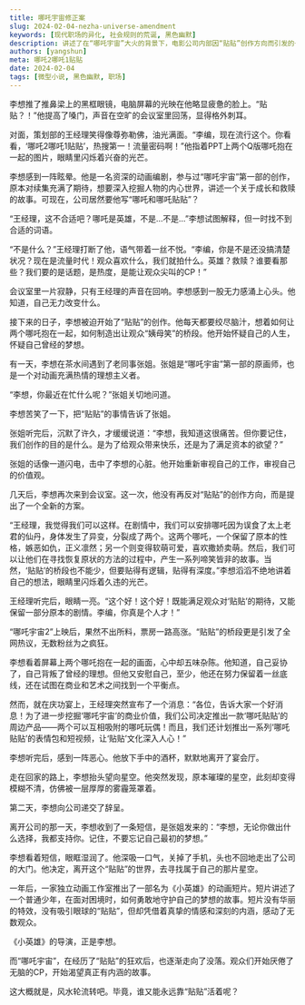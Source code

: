 ```yaml
---
title: 哪吒宇宙修正案
slug: 2024-02-04-nezha-universe-amendment
keywords: [现代职场的异化, 社会规则的荒诞, 黑色幽默]
description: 讲述了在“哪吒宇宙”大火的背景下，电影公司内部因“贴贴”创作方向而引发的一系列荒诞故事，揭示了现代职场中对流量的盲目追逐和创作的异化。
authors: [yangshun]
meta: 哪吒2哪吒1贴贴
date: 2024-02-04
tags: [微型小说, 黑色幽默, 职场]
---
```

李想推了推鼻梁上的黑框眼镜，电脑屏幕的光映在他略显疲惫的脸上。“贴贴？！”他提高了嗓门，声音在空旷的会议室里回荡，显得格外刺耳。

对面，策划部的王经理笑得像尊弥勒佛，油光满面。“李编，现在流行这个。你看看，‘哪吒2哪吒1贴贴’，热搜第一！流量密码啊！”他指着PPT上两个Q版哪吒抱在一起的图片，眼睛里闪烁着兴奋的光芒。
<!-- truncate -->

李想感到一阵眩晕。他是一名资深的动画编剧，参与过“哪吒宇宙”第一部的创作，原本对续集充满了期待，想要深入挖掘人物的内心世界，讲述一个关于成长和救赎的故事。可现在，公司居然要他写“哪吒和哪吒贴贴”？

“王经理，这不合适吧？哪吒是英雄，不是…不是…”李想试图解释，但一时找不到合适的词语。

“不是什么？”王经理打断了他，语气带着一丝不悦。“李编，你是不是还没搞清楚状况？现在是流量时代！观众喜欢什么，我们就拍什么。英雄？救赎？谁要看那些？我们要的是话题，是热度，是能让观众尖叫的CP！”

会议室里一片寂静，只有王经理的声音在回响。李想感到一股无力感涌上心头。他知道，自己无力改变什么。

接下来的日子，李想被迫开始了“贴贴”的创作。他每天都要绞尽脑汁，想着如何让两个哪吒抱在一起，如何制造出让观众“姨母笑”的桥段。他开始怀疑自己的人生，怀疑自己曾经的梦想。

有一天，李想在茶水间遇到了老同事张姐。张姐是“哪吒宇宙”第一部的原画师，也是一个对动画充满热情的理想主义者。

“李想，你最近在忙什么呢？”张姐关切地问道。

李想苦笑了一下，把“贴贴”的事情告诉了张姐。

张姐听完后，沉默了许久，才缓缓说道：“李想，我知道这很痛苦。但你要记住，我们创作的目的是什么。是为了给观众带来快乐，还是为了满足资本的欲望？”

张姐的话像一道闪电，击中了李想的心脏。他开始重新审视自己的工作，审视自己的价值观。

几天后，李想再次来到会议室。这一次，他没有再反对“贴贴”的创作方向，而是提出了一个全新的方案。

“王经理，我觉得我们可以这样。在剧情中，我们可以安排哪吒因为误食了太上老君的仙丹，身体发生了异变，分裂成了两个。这两个哪吒，一个保留了原本的性格，嫉恶如仇，正义凛然；另一个则变得软萌可爱，喜欢撒娇卖萌。然后，我们可以让他们在寻找恢复原状的方法的过程中，产生一系列啼笑皆非的故事。当然，‘贴贴’的桥段也不能少，但要贴得有逻辑，贴得有深度。”李想滔滔不绝地讲着自己的想法，眼睛里闪烁着久违的光芒。

王经理听完后，眼睛一亮。“这个好！这个好！既能满足观众对‘贴贴’的期待，又能保留一部分原本的剧情。李编，你真是个人才！”

“哪吒宇宙2”上映后，果然不出所料，票房一路高涨。“贴贴”的桥段更是引发了全网热议，无数粉丝为之疯狂。

李想看着屏幕上两个哪吒抱在一起的画面，心中却五味杂陈。他知道，自己妥协了，自己背叛了曾经的理想。但他又安慰自己，至少，他还在努力保留着一丝底线，还在试图在商业和艺术之间找到一个平衡点。

然而，就在庆功宴上，王经理突然宣布了一个消息：“各位，告诉大家一个好消息！为了进一步挖掘‘哪吒宇宙’的商业价值，我们公司决定推出一款‘哪吒贴贴’的周边产品——两个可以互相吸附的哪吒玩偶！而且，我们还计划推出一系列‘哪吒贴贴’的表情包和短视频，让‘贴贴’文化深入人心！”

李想听完后，感到一阵恶心。他放下手中的酒杯，默默地离开了宴会厅。

走在回家的路上，李想抬头望向星空。他突然发现，原本璀璨的星空，此刻却变得模糊不清，仿佛被一层厚厚的雾霾笼罩着。

第二天，李想向公司递交了辞呈。

离开公司的那一天，李想收到了一条短信，是张姐发来的：“李想，无论你做出什么选择，我都支持你。记住，不要忘记自己最初的梦想。”

李想看着短信，眼眶湿润了。他深吸一口气，关掉了手机，头也不回地走出了公司的大门。他决定，离开这个“贴贴”的世界，去寻找属于自己的那片星空。

一年后，一家独立动画工作室推出了一部名为《小英雄》的动画短片。短片讲述了一个普通少年，在面对困境时，如何勇敢地守护自己的梦想的故事。短片没有华丽的特效，没有吸引眼球的“贴贴”，但却凭借着真挚的情感和深刻的内涵，感动了无数观众。

《小英雄》的导演，正是李想。

而“哪吒宇宙”，在经历了“贴贴”的狂欢后，也逐渐走向了没落。观众们开始厌倦了无脑的CP，开始渴望真正有内涵的故事。

这大概就是，风水轮流转吧。毕竟，谁又能永远靠“贴贴”活着呢？